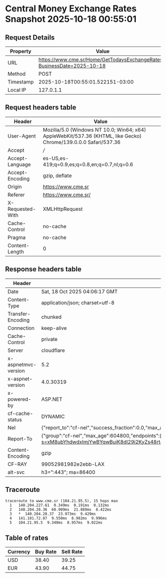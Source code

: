 # Central Money Exchange Rates Snapshot 2025-10-18 00:55:01
## Request Details

| Property | Value |
|----------|-------|
| URL | https://www.cme.sr/Home/GetTodaysExchangeRates/?BusinessDate=2025-10-18 |
| Method | POST |
| Timestamp | 2025-10-18T00:55:01.522151-03:00 |
| Local IP | 127.0.1.1 |
    
## Request headers table

| Header | Value |
|--------|-------|
| User-Agent | Mozilla/5.0 (Windows NT 10.0; Win64; x64) AppleWebKit/537.36 (KHTML, like Gecko) Chrome/139.0.0.0 Safari/537.36 |
| Accept | */* |
| Accept-Language | es-US,es-419;q=0.9,es;q=0.8,en;q=0.7,nl;q=0.6 |
| Accept-Encoding | gzip, deflate |
| Origin | https://www.cme.sr |
| Referer | https://www.cme.sr/ |
| X-Requested-With | XMLHttpRequest |
| Cache-Control | no-cache |
| Pragma | no-cache |
| Content-Length | 0 |

    
## Response headers table
| Header | Value |
|--------|-------|
| Date | Sat, 18 Oct 2025 04:06:17 GMT |
| Content-Type | application/json; charset=utf-8 |
| Transfer-Encoding | chunked |
| Connection | keep-alive |
| Cache-Control | private |
| Server | cloudflare |
| x-aspnetmvc-version | 5.2 |
| x-aspnet-version | 4.0.30319 |
| x-powered-by | ASP.NET |
| cf-cache-status | DYNAMIC |
| Nel | {"report_to":"cf-nel","success_fraction":0.0,"max_age":604800} |
| Report-To | {"group":"cf-nel","max_age":604800,"endpoints":[{"url":"https://a.nel.cloudflare.com/report/v4?s=xM8ubYhdwdxImjYwBYqwBuiK8dI29i2KyZs48rt4E8BPsYzXSiocSOikrEpW9MQ2KtWhg7hOw0JMlZ3NgXSXwWAQe%2FENJgpyTxE%3D"}]} |
| Content-Encoding | gzip |
| CF-RAY | 99052981982e2ebb-LAX |
| alt-svc | h3=":443"; ma=86400 |

## Traceroute 

```
traceroute to www.cme.sr (104.21.95.5), 15 hops max
  1   140.204.227.61  0.349ms  0.191ms  0.132ms 
  2   140.204.28.36  60.909ms  21.889ms  8.422ms 
  3   *  140.204.28.37  23.973ms  9.429ms 
  4   141.101.72.87  9.550ms  8.982ms  9.996ms 
  5   104.21.95.5  9.340ms  8.957ms  9.022ms 

```


## Table of rates

| Currency | Buy Rate | Sell Rate |
|----------|----------|-----------|
| USD | 38.40 | 39.25 |
| EUR | 43.90 | 44.75 |

